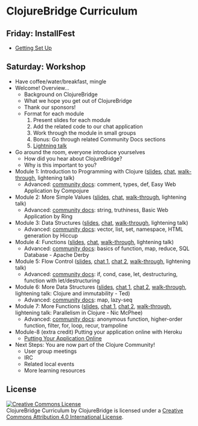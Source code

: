 # ClojureBridge Curriculum

## Friday: InstallFest
* [Getting Set Up](outline/setup.md)

## Saturday: Workshop
* Have coffee/water/breakfast, mingle
* Welcome! Overview...
  * Background on ClojureBridge
  * What we hope you get out of ClojureBridge
  * Thank our sponsors!
  * Format for each module
    1. Present slides for each module
    1. Add the related code to our chat application
    1. Work through the module in small groups
    1. Bonus: Go through related Community Docs sections
    1. [Lightning talk](lightning-talks/README.md)
* Go around the room, everyone introduce yourselves
  * How did you hear about ClojureBridge?
  * Why is this important to you?
* Module 1: Introduction to Programming with Clojure (<a href="https://clojurebridge-minneapolis.github.io/slides/module1.html" target="_blank">slides</a>, [chat](outline/web-app-notes.md#set-up-your-app), [walk-through](outline/intro.md), lightening talk)
  * Advanced: [community docs](https://clojurebridge.github.io/community-docs/index.html): comment, types, def, Easy Web Application by Compojure
* Module 2: More Simple Values (<a href="https://clojurebridge-minneapolis.github.io/slides/module2.html" target="_blank">slides</a>, [chat](outline/web-app-notes.md#say-hello-to-yourself), [walk-through](outline/simple_values2.md), lightening talk)
  * Advanced: [community docs](https://clojurebridge.github.io/community-docs/index.html): string, truthiness, Basic Web Application by Ring
* Module 3: Data Structures (<a href="https://clojurebridge-minneapolis.github.io/slides/module3.html" target="_blank">slides</a>, [chat](outline/web-app-notes.md#write-some-html-with-hiccup), [walk-through](outline/data_structures.md), lightening talk)
  * Advanced: [community docs](https://clojurebridge.github.io/community-docs/index.html): vector, list, set, namespace, HTML generation by Hiccup
* Module 4: Functions (<a href="https://clojurebridge-minneapolis.github.io/slides/module4.html" target="_blank">slides</a>, [chat](outline/web-app-notes.md#add-a-form), [walk-through](outline/functions.md), lightening talk)
  * Advanced: [community docs](https://clojurebridge.github.io/community-docs/index.html): basics of function, map, reduce, SQL Database - Apache Derby
* Module 5: Flow Control (<a href="https://clojurebridge-minneapolis.github.io/slides/module5.html" target="_blank">slides</a>, [chat 1](outline/web-app-notes.md#add-some-flow-control), [chat 2](outline/web-app-notes.md#simplify-things-with-let), [walk-through](outline/flow_control.md), lightening talk)
  * Advanced: [community docs](https://clojurebridge.github.io/community-docs/index.html): if, cond, case, let, destructuring, function with let/destructuring
* Module 6: More Data Structures (<a href="https://clojurebridge-minneapolis.github.io/slides/module6.html" target="_blank">slides</a>, [chat 1](outline/web-app-notes.md#maps), [chat 2](outline/web-app-notes.md#post-a-name-and-message), [walk-through](outline/data_structures2.md), lightening talk: Clojure and immutability - Ted)
  * Advanced: [community docs](https://clojurebridge.github.io/community-docs/index.html): map, lazy-seq
* Module 7: More Functions (<a href="https://clojurebridge-minneapolis.github.io/slides/module7.html" target="_blank">slides</a>, [chat 1](outline/web-app-notes.md#store-and-display-messages), [chat 2](outline/web-app-notes.md#make-it-pretty-by-adding-bootstrap), [walk-through](outline/functions2.md), lightening talk: Parallelism in Clojure - Nic McPhee)
  * Advanced: [community docs](https://clojurebridge.github.io/community-docs/index.html): anonymous function, higher-order function, filter, for, loop, recur, trampoline
* Module-8 (extra credit) Putting your application online with Heroku
  * [Putting Your Application Online](outline/deploy.md)
* Next Steps: You are now part of the Clojure Community!
  * User group meetings
  * IRC
  * Related local events
  * More learning resources


## License
<a rel="license" href="http://creativecommons.org/licenses/by/4.0/deed.en_US"><img alt="Creative Commons License" style="border-width:0" src="http://i.creativecommons.org/l/by/4.0/88x31.png" /></a><br /><span xmlns:dct="http://purl.org/dc/terms/" href="http://purl.org/dc/dcmitype/Text" property="dct:title" rel="dct:type">ClojureBridge Curriculum</span> by <span xmlns:cc="http://creativecommons.org/ns#" property="cc:attributionName">ClojureBridge</span> is licensed under a <a rel="license" href="http://creativecommons.org/licenses/by/4.0/deed.en_US">Creative Commons Attribution 4.0 International License</a>.
